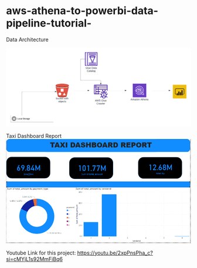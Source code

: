 # aws-athena-to-powerbi-data-pipeline-tutorial-



Data Architecture
 
![aws athena project](Flowcharts.png)

Taxi Dashboard Report
![power bi report](power_bi_report.png)


Youtube Link for this project: https://youtu.be/2xpPnsPha_c?si=cMYjL1s92MmFiBq6